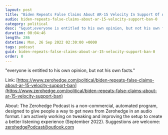 ```yaml
---
layout: post
title: "Biden Repeats False Claims About AR-15 Velocity In Support Of A Ban"
audio: biden-repeats-false-claims-about-ar-15-velocity-support-ban-0
category: political
desc: "&quot;everyone is entitled to his own opinion, but not his own facts.&quot;"
duration: 00:04:46
length: 286
datetime: Mon, 26 Sep 2022 02:30:00 +0000
tags: podcast
guid: biden-repeats-false-claims-about-ar-15-velocity-support-ban-0
order: 0
---
```

&quot;everyone is entitled to his own opinion, but not his own facts.&quot;

Link: [https://www.zerohedge.com/political/biden-repeats-false-claims-about-ar-15-velocity-support-ban](https://www.zerohedge.com/political/biden-repeats-false-claims-about-ar-15-velocity-support-ban)

About: The Zerohedge Podcast is a non-commercial, automated program, designed to give people a way to get news from Zerohedge in an audio format.  I am actively working on tweaking and improving the setup to create a better listening experience (September 2022).  Suggestions are welcome: [zerohedgePodcast@outlook.com](mailto:zerohedgePodcast@outlook.com)